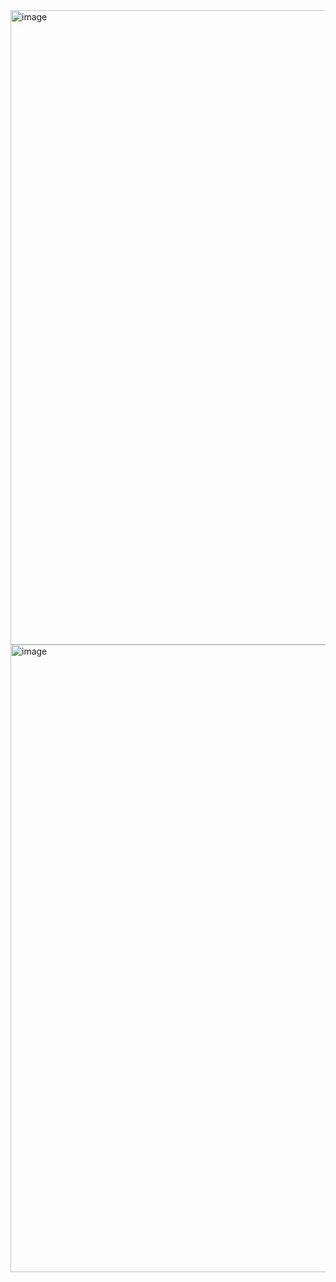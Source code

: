 
<img width="783" height="1015" alt="image" src="https://github.com/user-attachments/assets/4195ab6b-10c7-4ef3-b208-128ed84b2ce7" />

<img width="800" height="1004" alt="image" src="https://github.com/user-attachments/assets/d99c2cc6-3bc5-47b2-82ff-e3c7e376bc36" />
